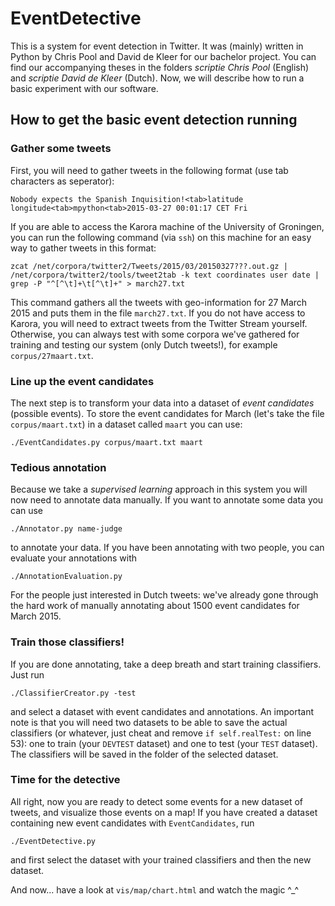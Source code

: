 # EventDetective

This is a system for event detection in Twitter. It was (mainly) written in Python by Chris Pool and David de 
Kleer for our bachelor project. You can find our accompanying theses in the folders *scriptie Chris Pool* 
(English) and *scriptie David de Kleer* (Dutch). Now, we will describe how to run a basic experiment with our software.

## How to get the basic event detection running

### Gather some tweets

First, you will need to gather tweets in the following format (use tab characters as seperator):

`Nobody expects the Spanish Inquisition!<tab>latitude longitude<tab>mpython<tab>2015-03-27 00:01:17 CET Fri`

If you are able to access the Karora machine of the University of Groningen, you can run the following 
command (via `ssh`) on this machine for an easy way to gather tweets in this format:

`zcat /net/corpora/twitter2/Tweets/2015/03/20150327???.out.gz | /net/corpora/twitter2/tools/tweet2tab -k text coordinates user date | grep -P "^[^\t]+\t[^\t]+" > march27.txt`

This command gathers all the tweets with geo-information for 27 March 2015 and puts them in the file `march27.txt`.
If you do not have access to Karora, you will need to extract tweets from the Twitter Stream yourself. Otherwise,
you can always test with some corpora we've gathered for training and testing our system (only Dutch tweets!),
for example `corpus/27maart.txt`.

### Line up the event candidates

The next step is to transform your data into a dataset of *event candidates* (possible events). To store the event 
candidates for March (let's take the file `corpus/maart.txt`) in a dataset called `maart` you can use:

`./EventCandidates.py corpus/maart.txt maart`

### Tedious annotation

Because we take a *supervised learning* approach in this system you will now need to annotate data manually. If
you want to annotate some data you can use 

`./Annotator.py name-judge`

to annotate your data. If you have been annotating with two people, you can evaluate your annotations with

`./AnnotationEvaluation.py`

For the people just interested in Dutch tweets: we've already gone through the hard work of manually annotating 
about 1500 event candidates for March 2015. 

### Train those classifiers!

If you are done annotating, take a deep breath and start training classifiers. Just run

`./ClassifierCreator.py -test`

and select a dataset with event candidates and annotations. An important note is that you will need two datasets
to be able to save the actual classifiers (or whatever, just cheat and remove `if self.realTest:` on line 53): one to train
(your `DEVTEST` dataset) and one to test (your `TEST` dataset). The classifiers will be saved in the folder of the 
selected dataset.

### Time for the detective

All right, now you are ready to detect some events for a new dataset of tweets, and visualize those events on a
map! If you have created a dataset containing new event candidates with `EventCandidates`, run

`./EventDetective.py`

and first select the dataset with your trained classifiers and then the new dataset. 

And now... have a look at `vis/map/chart.html` and watch the magic ^_^
